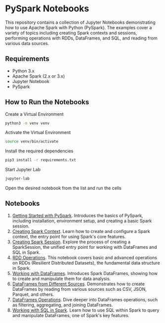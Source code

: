 # PySpark Notebooks
This repository contains a collection of Jupyter Notebooks demonstrating how to use Apache Spark with Python (PySpark). The examples cover a variety of topics including creating Spark contexts and sessions, performing operations with RDDs, DataFrames, and SQL, and reading from various data sources.

## Requirements
* Python 3.x  
* Apache Spark (2.x or 3.x)  
* Jupyter Notebook   
* PySpark  

## How to Run the Notebooks
Create a Virtual Environment
```bash
python3 -m venv venv
```
Activate the Virtual Environment
```bash
source venv/bin/activate
```
Install the required dependencies  
```bash 
pip3 install -r requirements.txt
```
Start Jupyter Lab  
```bash 
jupyter-lab
```
Open the desired notebook from the list and run the cells

## Notebooks
1. [Getting Started with PySpark](https://github.com/martishin/pyspark-examples/blob/main/01_pyspark_get_started.ipynb).
   Introduces the basics of PySpark, including installation, environment setup, and creating a basic Spark session.
2. [Creating Spark Context](https://github.com/martishin/pyspark-examples/blob/main/02_create_spark_context.ipynb).
   Learn how to create and configure a Spark context, the entry point for using Spark's core features.
3. [Creating Spark Session](https://github.com/martishin/pyspark-examples/blob/main/03_create_spark_session.ipynb). Explore the process of creating a SparkSession, the unified entry point for working with DataFrames and SQL in Spark.
4. [RDD Operations](https://github.com/martishin/pyspark-examples/blob/main/04_rdd_operations.ipynb). This notebook covers basic and advanced operations on RDDs (Resilient Distributed Datasets), the fundamental data structure in Spark.
5. [Working with DataFrames](https://github.com/martishin/pyspark-examples/blob/main/05_data_frames_get_started.ipynb). Introduces Spark DataFrames, showing how to create and manipulate them for data analysis.
6. [DataFrames from Different Sources](https://github.com/martishin/pyspark-examples/blob/main/06_data_frames_from_different_sources.ipynb). Demonstrates how to create DataFrames by reading from various sources such as CSV, JSON, Parquet, and others.
7. [DataFrames Operations](https://github.com/martishin/pyspark-examples/blob/main/07_data_frames_operations.ipynb). Dive deeper into DataFrames operations, such as filtering, aggregating, and joining DataFrames.
8. [Working with SQL in Spark](https://github.com/martishin/pyspark-examples/blob/main/08_data_frames_sql.ipynb). Learn how to use SQL within Spark to query and manipulate DataFrames, one of Spark's key features.
